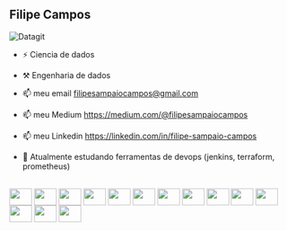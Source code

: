 ## Filipe Campos
![Datagit](https://media.tenor.com/5ry-200hErMAAAAM/hacker-hacker-man.gif)

- ⚡ Ciencia de dados
- ⚒️ Engenharia de dados
- 📫 meu email filipesampaiocampos@gmail.com
- 📫 meu Medium https://medium.com/@filipesampaiocampos
- 📫 meu Linkedin https://linkedin.com/in/filipe-sampaio-campos

- 📝 Atualmente estudando ferramentas de devops (jenkins, terraform, prometheus)
</div>


<div style="display = inline_block"><br>
  
<img align="center" height="30" width="40" src="https://cdn.jsdelivr.net/gh/devicons/devicon@latest/icons/python/python-plain.svg" />
<img align="center" height="30" width="40" src="https://cdn.jsdelivr.net/gh/devicons/devicon@latest/icons/scikitlearn/scikitlearn-original.svg" />
<img align="center" height="30" width="40" src="https://cdn.jsdelivr.net/gh/devicons/devicon@latest/icons/pandas/pandas-original.svg" />
<img align="center" height="30" width="40" src="https://cdn.jsdelivr.net/gh/devicons/devicon@latest/icons/mongodb/mongodb-original.svg" />
<img align="center" height="30" width="40" src="https://cdn.jsdelivr.net/gh/devicons/devicon@latest/icons/postgresql/postgresql-original.svg" />
<img align="center" height="30" width="40" src="https://cdn.jsdelivr.net/gh/devicons/devicon@latest/icons/amazonwebservices/amazonwebservices-original-wordmark.svg" />
<img align="center" height="30" width="40" src="https://cdn.jsdelivr.net/gh/devicons/devicon@latest/icons/azure/azure-original.svg" />
<img align="center" height="30" width="40" src="https://cdn.jsdelivr.net/gh/devicons/devicon@latest/icons/apacheairflow/apacheairflow-original.svg" />
<img align="center" height="30" width="40" src="https://cdn.jsdelivr.net/gh/devicons/devicon@latest/icons/docker/docker-plain-wordmark.svg" />
<img align="center" height="30" width="40" src="https://cdn.jsdelivr.net/gh/devicons/devicon@latest/icons/git/git-original.svg" />
<img align="center" height="30" width="40" src="https://cdn.jsdelivr.net/gh/devicons/devicon@latest/icons/gitlab/gitlab-original.svg" />
<img align="center" height="30" width="40" src="https://cdn.jsdelivr.net/gh/devicons/devicon@latest/icons/jenkins/jenkins-original.svg" />
<img align="center" height="30" width="40" src="https://cdn.jsdelivr.net/gh/devicons/devicon@latest/icons/jupyter/jupyter-original-wordmark.svg" />
<img align="center" height="30" width="40" src="https://cdn.jsdelivr.net/gh/devicons/devicon@latest/icons/terraform/terraform-original.svg" />





          
</div>

